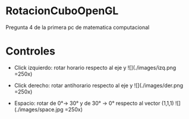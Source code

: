 # RotacionCuboOpenGL
Pregunta 4 de la primera pc de matematica computacional

# Controles

* Click izquierdo: rotar horario respecto al eje y
![](./images/izq.png =250x)

* Click derecho: rotar antihorario respecto al eje y
![](./images/der.png =250x)

* Espacio: rotar de 0°-> 30° y de 30° -> 0° respecto al vector (1,1,1)
![](./images/space.jpg =250x)
